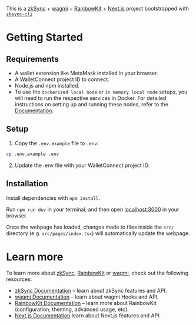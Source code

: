 This is a [zkSync](https://zksync.io) + [wagmi](https://wagmi.sh) + [RainbowKit](https://rainbowkit.com) + [Next.js](https://nextjs.org) project bootstrapped with [`zksync-cli`](https://github.com/matter-labs/zksync-cli)

# Getting Started

## Requirements
- A wallet extension like MetaMask installed in your browser.
- A WalletConnect project ID to connect.
- Node.js and npm installed.
- To use the `dockerized local node` or `in memory local node` setups, you will need to run the respective services in Docker. For detailed instructions on setting up and running these nodes, refer to the [Documentation](https://docs.zksync.io/build/test-and-debug).

## Setup

1. Copy the `.env.example` file to `.env`:

```bash
cp .env.example .env
```
2. Update the .env file with your WalletConnect project ID.

## Installation
Install dependencies with `npm install`.

Run `npm run dev` in your terminal, and then open [localhost:3000](http://localhost:3000) in your browser.

Once the webpage has loaded, changes made to files inside the `src/` directory (e.g. `src/pages/index.tsx`) will automatically update the webpage.

# Learn more

To learn more about [zkSync](https://zksync.io), [RainbowKit](https://rainbowkit.com) or [wagmi](https://wagmi.sh), check out the following resources:

- [zkSync Documentation](https://era.zksync.io/docs/dev) – learn about zkSync features and API.
- [wagmi Documentation](https://wagmi.sh) – learn about wagmi Hooks and API.
- [RainbowKit Documentation](https://rainbowkit.com/docs/introduction) – learn more about RainbowKit (configuration, theming, advanced usage, etc).
- [Next.js Documentation](https://nextjs.org/docs) learn about Next.js features and API.
